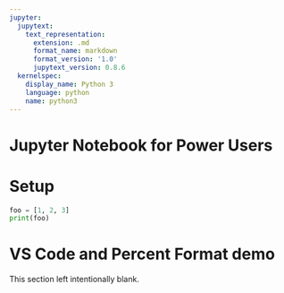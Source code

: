 ```yaml
---
jupyter:
  jupytext:
    text_representation:
      extension: .md
      format_name: markdown
      format_version: '1.0'
      jupytext_version: 0.8.6
  kernelspec:
    display_name: Python 3
    language: python
    name: python3
---
```


# Jupyter Notebook for Power Users <a class="tocSkip">


# Setup

```python
foo = [1, 2, 3]
print(foo)
```

# VS Code and Percent Format demo
This section left intentionally blank.

```python

```

```python

```
